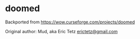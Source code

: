 # doomed

Backported from https://wow.curseforge.com/projects/doomed

Original author: Mud, aka Eric Tetz <erictetz@gmail.com>
